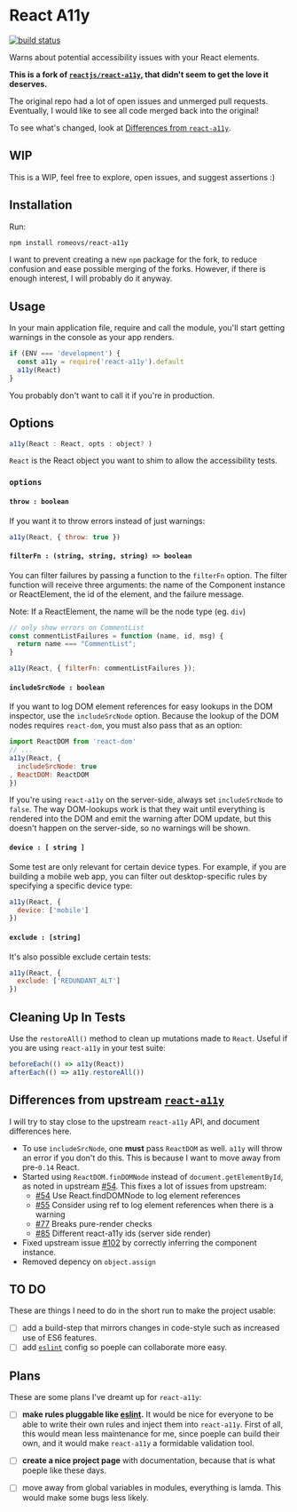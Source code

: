 React A11y
==========

[![build status](https://img.shields.io/travis/reactjs/react-a11y/master.svg?style=flat-square)](https://travis-ci.org/reactjs/react-a11y)

Warns about potential accessibility issues with your React elements.

__This is a fork of [`reactjs/react-a11y`][react-a11y], that didn't seem to get
the love it deserves.__

The original repo had a lot of open issues and unmerged pull requests.
Eventually, I would like to see all code merged back into the original!

To see what's changed, look at [Differences from
`react-a11y`](#differences-from-upstream-react-a11y).

## WIP

This is a WIP, feel free to explore, open issues, and suggest assertions :)

## Installation

Run:

```sh
npm install romeovs/react-a11y
```

I want to prevent creating a new `npm` package for the fork, to reduce
confusion and ease possible merging of the forks. However, if there is
enough interest, I will probably do it anyway.

## Usage

In your main application file, require and call the module, you'll start
getting warnings in the console as your app renders.

```js
if (ENV === 'development') {
  const a11y = require('react-a11y').default
  a11y(React)
}
```

You probably don't want to call it if you're in production.

## Options

```js
a11y(React : React, opts : object? )
```

`React` is the React object you want to shim to allow the 
accessibility tests.

### `options`

#### `throw : boolean`
If you want it to throw errors instead of just warnings:

```js
a11y(React, { throw: true })
```

#### `filterFn : (string, string, string) => boolean`
You can filter failures by passing a function to the `filterFn` option. The
filter function will receive three arguments: the name of the Component
instance or ReactElement, the id of the element, and the failure message.

Note: If a ReactElement, the name will be the node type (eg. `div`)

```js
// only show errors on CommentList
const commentListFailures = function (name, id, msg) {
  return name === "CommentList";
}

a11y(React, { filterFn: commentListFailures });
```

#### `includeSrcNode : boolean`

If you want to log DOM element references for easy lookups in the DOM inspector,
use the `includeSrcNode` option.  Because the lookup of the DOM nodes requires
`react-dom`, you must also pass that as an option:

```js
import ReactDOM from 'react-dom'
// ...
a11y(React, {
  includeSrcNode: true
, ReactDOM: ReactDOM
})
```

If you're using `react-a11y` on the server-side, always set `includeSrcNode` to
`false`.  The way DOM-lookups work is that they wait until everything is
rendered into the DOM and emit the warning after DOM update, but this doesn't happen
on the server-side, so no warnings will be shown.

#### `device : [ string ]`

Some test are only relevant for certain device types. For example,
if you are building a mobile web app, you can filter out
desktop-specific rules by specifying a specific device type:

```js
a11y(React, {
  device: ['mobile']
})
```

#### `exclude : [string]`

It's also possible exclude certain tests:

```js
a11y(React, {
  exclude: ['REDUNDANT_ALT']
})
```


## Cleaning Up In Tests

Use the `restoreAll()` method to clean up mutations made to `React`.
Useful if you are using `react-a11y` in your test suite:

```js
beforeEach(() => a11y(React))
afterEach(() => a11y.restoreAll())
```

## Differences from upstream [`react-a11y`][react-a11y]

I will try to stay close to the upstream `react-a11y` API,
and document differences here.

  - To use `includeSrcNode`, one __must__ pass `ReactDOM` as
    well.  `a11y` will throw an error if you don't do this.
    This is because I want to move away from pre-`0.14` React.
  - Started using `ReactDOM.finDOMNode` instead of `document.getElementById`, as
    noted in upstream [#54](https://github.com/reactjs/react-a11y/issues/54).
    This fixes a lot of issues from upstream:
    - [#54](https://github.com/reactjs/react-a11y/issues/54) Use
      React.findDOMNode to log element references
    - [#55](https://github.com/reactjs/react-a11y/issues/55) Consider using ref
      to log element references when there is a warning
    - [#77](https://github.com/reactjs/react-a11y/issues/77) Breaks pure-render
      checks
    - [#85](https://github.com/reactjs/react-a11y/issues/85) Different
      react-a11y ids (server side render)
  - Fixed upstream issue [#102](https://github.com/reactjs/react-a11y/issues/102)
    by correctly inferring the component instance.
  - Removed depency on `object.assign`

## TO DO

These are things I need to do in the short run to make the project
usable:

  - [ ] add a build-step that mirrors changes in code-style such as
    increased use of ES6 features.
  - [ ] add [`eslint`][eslint] config so poeple can collaborate
    more easy.

## Plans

These are some plans I've dreamt up for `react-a11y`:

  - [ ] **make rules pluggable like [eslint][eslint].**  It would be nice
    for everyone to be able to write their own rules and inject
    them into `react-a11y`.  First of all, this would mean less 
    maintenance for me, since poeple can build their own, and it 
    would make `react-a11y` a formidable validation tool.
  - [ ] **create a nice project page** with documentation, because
    that is what poeple like these days.
  - [ ] move away from global variables in modules, everything is lamda.
    This would make some bugs less likely.


[react-a11y]: https://github.com/reactjs/react-a11y
[eslint]:     http://eslint.org

